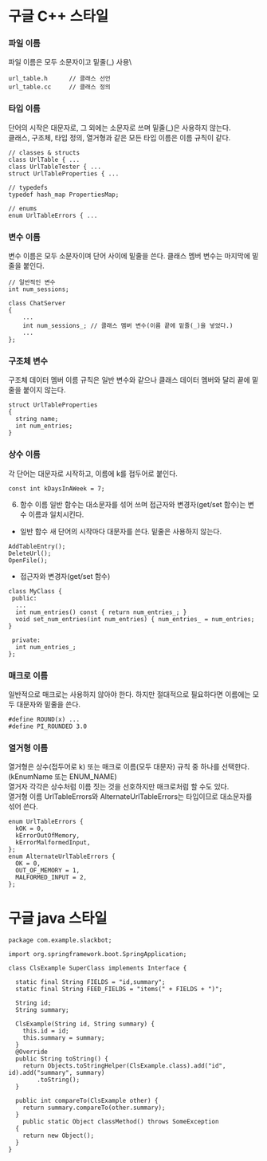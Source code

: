 # 구글 C++ 스타일
### 파일 이름
파일 이름은 모두 소문자이고 밑줄(_) 사용\
```
url_table.h      // 클래스 선언
url_table.cc     // 클래스 정의
```
### 타입 이름
단어의 시작은 대문자로, 그 외에는 소문자로 쓰며 밑줄(_)은 사용하지 않는다.\
클래스, 구조체, 타입 정의, 열거형과 같은 모든 타입 이름은 이름 규칙이 같다.
```
// classes & structs
class UrlTable { ...
class UrlTableTester { ...
struct UrlTableProperties { ...
 
// typedefs
typedef hash_map PropertiesMap;
 
// enums
enum UrlTableErrors { ...
```
### 변수 이름
변수 이름은 모두 소문자이며 단어 사이에 밑줄을 쓴다. 클래스 멤버 변수는 마지막에 밑줄을 붙인다. 
```
// 일반적인 변수
int num_sessions;

class ChatServer
{
	...
	int num_sessions_; // 클래스 멤버 변수(이름 끝에 밑줄(_)을 넣었다.)
	...
};
```

### 구조체 변수
구조체 데이터 멤버 이름 규칙은 일반 변수와 같으나 클래스 데이터 멤버와 달리 끝에 밑줄을 붙이지 않는다.
```
struct UrlTableProperties 
{
  string name;
  int num_entries;
}
```
### 상수 이름
각 단어는 대문자로 시작하고, 이름에 k를 접두어로 붙인다.
```
const int kDaysInAWeek = 7;
```
6. 함수 이름
일반 함수는 대소문자를 섞어 쓰며 접근자와 변경자(get/set 함수)는 변수 이름과 일치시킨다.
- 일반 함수
새 단어의 시작마다 대문자를 쓴다. 밑줄은 사용하지 않는다.
```
AddTableEntry();
DeleteUrl();
OpenFile();
```
- 접근자와 변경자(get/set 함수)
```
class MyClass {
 public:
  ...
  int num_entries() const { return num_entries_; }
  void set_num_entries(int num_entries) { num_entries_ = num_entries; }
 
 private:
  int num_entries_;
};
```
### 매크로 이름
일반적으로 매크로는 사용하지 않아야 한다. 하지만 절대적으로 필요하다면 이름에는 모두 대문자와 밑줄을 쓴다.
```
#define ROUND(x) ...
#define PI_ROUNDED 3.0
```
### 열거형 이름
열거형은 상수(접두어로 k) 또는 매크로 이름(모두 대문자) 규칙 중 하나를 선택한다.(kEnumName 또는 ENUM_NAME)\
열거자 각각은 상수처럼 이름 짓는 것을 선호하지만 매크로처럼 할 수도 있다. \
열거형 이름 UrlTableErrors와 AlternateUrlTableErrors는 타입이므로 대소문자를 섞어 쓴다.
```
enum UrlTableErrors {
  kOK = 0,
  kErrorOutOfMemory,
  kErrorMalformedInput,
};
enum AlternateUrlTableErrors {
  OK = 0,
  OUT_OF_MEMORY = 1,
  MALFORMED_INPUT = 2,
};
```

# 구글 java 스타일
```
package com.example.slackbot;

import org.springframework.boot.SpringApplication;

class ClsExample SuperClass implements Interface {

  static final String FIELDS = "id,summary";
  static final String FEED_FIELDS = "items(" + FIELDS + ")";

  String id;
  String summary;

  ClsExample(String id, String summary) {
    this.id = id;
    this.summary = summary;
  }
  @Override
  public String toString() {
    return Objects.toStringHelper(ClsExample.class).add("id", id).add("summary", summary)
        .toString();
  }

  public int compareTo(ClsExample other) {
    return summary.compareTo(other.summary);
  }
    public static Object classMethod() throws SomeException
  {
    return new Object();
  }
}
```
